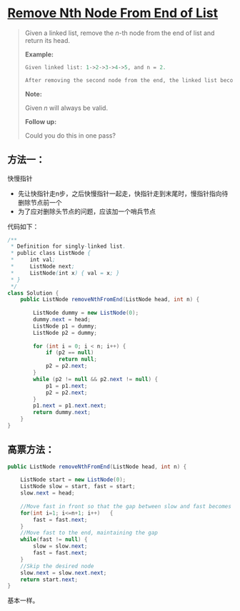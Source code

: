 # [Remove Nth Node From End of List](1)

> Given a linked list, remove the *n*-th node from the end of list and return its head.
>
> **Example:**
>
> ```java
> Given linked list: 1->2->3->4->5, and n = 2.
> 
> After removing the second node from the end, the linked list becomes 1->2->3->5.
> ```
>
> **Note:**
>
> Given *n* will always be valid.
>
> **Follow up:**
>
> Could you do this in one pass?



## 方法一：

快慢指针

* 先让快指针走n步，之后快慢指针一起走，快指针走到末尾时，慢指针指向待删除节点前一个
* 为了应对删除头节点的问题，应该加一个哨兵节点



代码如下：

```java
/**
 * Definition for singly-linked list.
 * public class ListNode {
 *     int val;
 *     ListNode next;
 *     ListNode(int x) { val = x; }
 * }
 */
class Solution {
    public ListNode removeNthFromEnd(ListNode head, int n) {
        
        ListNode dummy = new ListNode(0);
        dummy.next = head;
        ListNode p1 = dummy;
        ListNode p2 = dummy;
        
        for (int i = 0; i < n; i++) {
            if (p2 == null)
                return null;
            p2 = p2.next;
        }
        while (p2 != null && p2.next != null) {
            p1 = p1.next;
            p2 = p2.next;
        }
        p1.next = p1.next.next;
        return dummy.next;
    }
}
```



## 高票方法：

```java
public ListNode removeNthFromEnd(ListNode head, int n) {
    
    ListNode start = new ListNode(0);
    ListNode slow = start, fast = start;
    slow.next = head;
    
    //Move fast in front so that the gap between slow and fast becomes n
    for(int i=1; i<=n+1; i++)   {
        fast = fast.next;
    }
    //Move fast to the end, maintaining the gap
    while(fast != null) {
        slow = slow.next;
        fast = fast.next;
    }
    //Skip the desired node
    slow.next = slow.next.next;
    return start.next;
}
```

基本一样。



[1]: https://leetcode.com/problems/remove-nth-node-from-end-of-list/